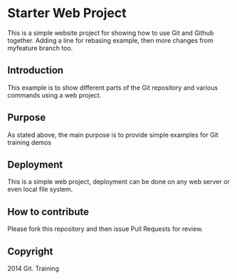 # Starter Web Project

This is a simple website project for
showing how to use Git and Github together. Adding a line for rebasing example, then
more changes from myfeature branch too.

## Introduction

This example is to show different parts
of the Git repository and various commands
using a web project. 

## Purpose

As stated above, the main purpose is to
provide simple examples for Git training
demos


## Deployment
This is a simple web project, deployment
can be done on any web server or even local
file system.

## How to contribute

Please fork this repository and then issue Pull Requests for
review.

## Copyright

2014 Git. Training
